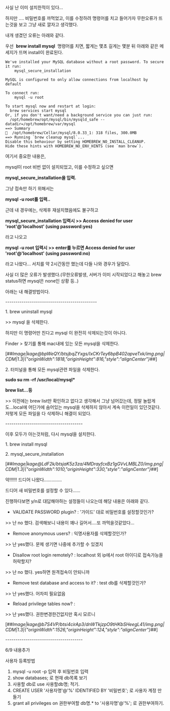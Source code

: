 사실 난 이미 설치한적이 있다...

하지만 .... 비밀번호를 까먹었고, 이를 수정하려 명령어를 치고 들어가자 무한오류가 뜨는것을 보고 그냥 새로 깔자고 생각했다.

내개 생겼던 오류는 아래와 같다.

우선  **brew install mysql**  명령어를 치면, 짧게는 몇초 길게는 몇분 뒤 아래와 같은 메세지가 뜨며 install이 완료된다.

```
We've installed your MySQL database without a root password. To secure it run:
    mysql_secure_installation

MySQL is configured to only allow connections from localhost by default

To connect run:
    mysql -u root

To start mysql now and restart at login:
  brew services start mysql
Or, if you don't want/need a background service you can just run:
  /opt/homebrew/opt/mysql/bin/mysqld_safe --datadir=/opt/homebrew/var/mysql
==> Summary
🍺  /opt/homebrew/Cellar/mysql/8.0.33_1: 318 files, 300.0MB
==> Running `brew cleanup mysql`...
Disable this behaviour by setting HOMEBREW_NO_INSTALL_CLEANUP.
Hide these hints with HOMEBREW_NO_ENV_HINTS (see `man brew`).
```

여기서 중요한 내용은, 

mysql이 root 비번 없이 설치되었고, 이를 수정하고 싶으면

**mysql\_secure\_installation을 입력.**

그냥 접속만 하기 위해서는

**mysql -u root를 입력..**

근데 내 경우에는, 삭제후 재설치했음에도 불구하고 

**mysql\_secure\_installation 입력시 >> Access denied for user 'root'@'localhost' (using password:yes)**

라고 나오고

**mysql -u root 입력시 >> enter를 누르면 **Access denied for user 'root'@'localhost' (using password:no)****

라고 나왔다... 서치를 약 2시간동안 했는데 다들 나와 경우가 달랐다.

사실 더 많은 오류가 발생했다.(무한오류발생, 서버가 이미 시작되었다고 해놓고 brew status하면 mysql은 none인 상황 등..)

아래는 내 해결방법이다.

\---------------------------------------------

1\. brew uninstall mysql 

\>> mysql 을 삭제한다.

하지만 이 명령어만 친다고 mysql 이 완전히 삭제되는것이 아니다. 

Finder > 찾기를 통해 mac내에 있는 모든 mysql을 삭제한다.

[##_Image|kage@bpWeQY/btsjbqZYxgs/IxCKrTey6bpB402apveTxk/img.png|CDM|1.3|{"originWidth":1818,"originHeight":816,"style":"alignCenter"}_##]

2\. 터미널을 통해 모든 mysql관련 파일을 삭제한다.

**sudo su rm -rf /usr/local/mysql\***

**brew list...등**

\>> 이전에는 brew list만 확인하고 없다고 생각해서 그냥 넘어갔는데, 정말 놀랍게도...local에 어딘가에 숨어있는 mysql을 삭제하지 않아서 계속 이런일이 있던것같다. 저렇게 모든 파일을 다 삭제하니 해결이 되었다.

\--------------------------------------

이후 모두가 아는것처럼, 다시 mysql을 설치한다.

1\. brew install mysql

2\. mysql\_secure\_installation 

[##_Image|kage@LdF2k/btsjaK5z3za/4MDrayfcxBz1gGVvLMBLZ0/img.png|CDM|1.3|{"originWidth":1010,"originHeight":330,"style":"alignCenter"}_##]

악!!!!!! 드디어 나왔다..............

드디어 새 비밀번호를 설정할 수 있다......

진행하다보면 y/n로 대답해야하는 설정들이 나오는데 해당 내용은 아래와 같다.

-   VALIDATE PASSWORD plugin? : '가이드' 대로 비밀번호를 설정할것인가?

\>> 난 no 했다. 검색해보니 내용이 꽤나 길어서....또 까먹을것같았다...

-   Remove anonymous users? : 익명사용자를 삭제할것인가?

\>> 난 yes했다. 문제 생기면 나중에 추가할 수 있겠지

-   Disallow root login remotely? : localhost 외 ip에서 root 아이디로 접속가능을 허락할지? 

\>> 난 no 했다. yes하면 원격접속이 안되니까

-   Remove test database and access to it? : test db를 삭제할것인가?

\>> 난 yes했다. 어차피 필요없음

-   Reload privilege tables now? :

\>> 난 yes했다. 권한변경한건없지만 혹시 모르니

[##_Image|kage@b7S4VP/btsi4cirAp3/dnWTkjzpO9tHKbSHeegL41/img.png|CDM|1.3|{"originWidth":1526,"originHeight":124,"style":"alignCenter"}_##]


\--------------------------------------

6/9 내용추가

사용자 등록방법

1. mysql -u root -p 입력 후 비밀번호 입력
2. show databases; 로 현재 db목록 보기
3. 사용할 db로  use 사용할db명; 적기.
4. CREATE USER '사용자명'@'%' IDENTIFIED BY '비밀번호'; 로 사용자 계정 만들기
5. grant all privileges on 권한부여할 db명.* to '사용자명'@'%'; 로 권한부여하기.

